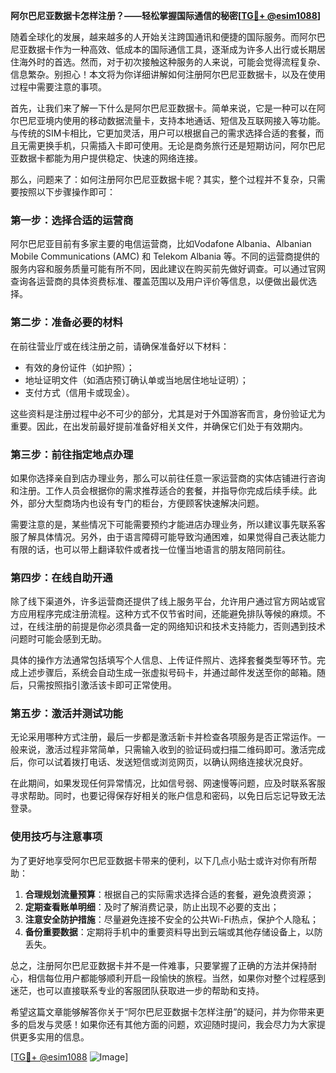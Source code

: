 **阿尔巴尼亚数据卡怎样注册？——轻松掌握国际通信的秘密[[TG💪+ @esim1088](https://t.me/s/esim1088)]**

随着全球化的发展，越来越多的人开始关注跨国通讯和便捷的国际服务。而阿尔巴尼亚数据卡作为一种高效、低成本的国际通信工具，逐渐成为许多人出行或长期居住海外时的首选。然而，对于初次接触这种服务的人来说，可能会觉得流程复杂、信息繁杂。别担心！本文将为你详细讲解如何注册阿尔巴尼亚数据卡，以及在使用过程中需要注意的事项。

首先，让我们来了解一下什么是阿尔巴尼亚数据卡。简单来说，它是一种可以在阿尔巴尼亚境内使用的移动数据流量卡，支持本地通话、短信及互联网接入等功能。与传统的SIM卡相比，它更加灵活，用户可以根据自己的需求选择合适的套餐，而且无需更换手机，只需插入卡即可使用。无论是商务旅行还是短期访问，阿尔巴尼亚数据卡都能为用户提供稳定、快速的网络连接。

那么，问题来了：如何注册阿尔巴尼亚数据卡呢？其实，整个过程并不复杂，只需要按照以下步骤操作即可：

### **第一步：选择合适的运营商**
阿尔巴尼亚目前有多家主要的电信运营商，比如Vodafone Albania、Albanian Mobile Communications (AMC) 和 Telekom Albania 等。不同的运营商提供的服务内容和服务质量可能有所不同，因此建议在购买前先做好调查。可以通过官网查询各运营商的具体资费标准、覆盖范围以及用户评价等信息，以便做出最优选择。

### **第二步：准备必要的材料**
在前往营业厅或在线注册之前，请确保准备好以下材料：
- 有效的身份证件（如护照）；
- 地址证明文件（如酒店预订确认单或当地居住地址证明）；
- 支付方式（信用卡或现金）。

这些资料是注册过程中必不可少的部分，尤其是对于外国游客而言，身份验证尤为重要。因此，在出发前最好提前准备好相关文件，并确保它们处于有效期内。

### **第三步：前往指定地点办理**
如果你选择亲自到店办理业务，那么可以前往任意一家运营商的实体店铺进行咨询和注册。工作人员会根据你的需求推荐适合的套餐，并指导你完成后续手续。此外，部分大型商场内也设有专门的柜台，方便顾客快速解决问题。

需要注意的是，某些情况下可能需要预约才能进店办理业务，所以建议事先联系客服了解具体情况。另外，由于语言障碍可能导致沟通困难，如果觉得自己表达能力有限的话，也可以带上翻译软件或者找一位懂当地语言的朋友陪同前往。

### **第四步：在线自助开通**
除了线下渠道外，许多运营商还提供了线上服务平台，允许用户通过官方网站或官方应用程序完成注册流程。这种方式不仅节省时间，还能避免排队等候的麻烦。不过，在线注册的前提是你必须具备一定的网络知识和技术支持能力，否则遇到技术问题时可能会感到无助。

具体的操作方法通常包括填写个人信息、上传证件照片、选择套餐类型等环节。完成上述步骤后，系统会自动生成一张虚拟号码卡，并通过邮件发送至你的邮箱。随后，只需按照指引激活该卡即可正常使用。

### **第五步：激活并测试功能**
无论采用哪种方式注册，最后一步都是激活新卡并检查各项服务是否正常运作。一般来说，激活过程非常简单，只需输入收到的验证码或扫描二维码即可。激活完成后，你可以试着拨打电话、发送短信或浏览网页，以确认网络连接状况良好。

在此期间，如果发现任何异常情况，比如信号弱、网速慢等问题，应及时联系客服寻求帮助。同时，也要记得保存好相关的账户信息和密码，以免日后忘记导致无法登录。

### **使用技巧与注意事项**
为了更好地享受阿尔巴尼亚数据卡带来的便利，以下几点小贴士或许对你有所帮助：

1. **合理规划流量预算**：根据自己的实际需求选择合适的套餐，避免浪费资源；
2. **定期查看账单明细**：及时了解消费记录，防止出现不必要的支出；
3. **注意安全防护措施**：尽量避免连接不安全的公共Wi-Fi热点，保护个人隐私；
4. **备份重要数据**：定期将手机中的重要资料导出到云端或其他存储设备上，以防丢失。

总之，注册阿尔巴尼亚数据卡并不是一件难事，只要掌握了正确的方法并保持耐心，相信每位用户都能够顺利开启一段愉快的旅程。当然，如果你对整个过程感到迷茫，也可以直接联系专业的客服团队获取进一步的帮助和支持。

希望这篇文章能够解答你关于“阿尔巴尼亚数据卡怎样注册”的疑问，并为你带来更多的启发与灵感！如果你还有其他方面的问题，欢迎随时提问，我会尽力为大家提供更多实用的信息。

[[TG💪+ @esim1088](https://t.me/s/esim1088) ![Image](https://i.postimg.cc/4NQfJmqS/Snipaste-2025-05-13-00-14-12.png)]